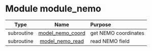 # Module module_nemo

| Type | Name | Purpose |
| :--: | :--: | :---------- |
| subroutine | [model_nemo_coord](https://github.com/benjaminmenetrier/bump/tree/master/src/module_nemo.F90#L29) | get NEMO coordinates |
| subroutine | [model_nemo_read](https://github.com/benjaminmenetrier/bump/tree/master/src/module_nemo.F90#L137) | read NEMO field |

